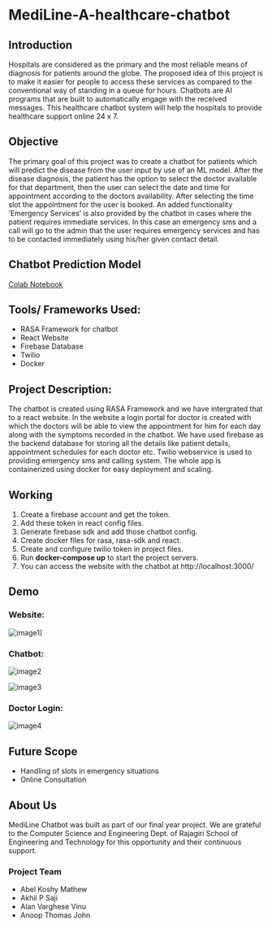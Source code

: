 # MediLine-A-healthcare-chatbot

## Introduction
Hospitals are considered as the primary and the most reliable means of diagnosis for patients around the globe.
The proposed idea of this project is to make it easier for people to access these services
as compared to the conventional way of standing in a queue for hours. Chatbots are
AI programs that are built to automatically engage with the received messages.
This healthcare chatbot system will help the hospitals to provide healthcare support online
24 x 7. 

## Objective
The primary goal of this project was to create a chatbot for patients which will predict
the disease from the user input by use of an ML model. After the disease diagnosis, the
patient has the option to select the doctor available for that department, then the user
can select the date and time for appointment according to the doctors availability. After
selecting the time slot the appointment for the user is booked.
An added functionality ’Emergency Services’ is also provided by the chatbot in cases
where the patient requires immediate services. In this case an emergency sms and a call
will go to the admin that the user requires emergency services and has to be contacted
immediately using his/her given contact detail.

## Chatbot Prediction Model 
[Colab Notebook](https://colab.research.google.com/drive/1dIA7WBAAAHY2Omzx6ZzijYHlPUZAZH9j?usp=sharing)

## Tools/ Frameworks Used:
- RASA Framework for chatbot
- React Website
- Firebase Database
- Twilio 
- Docker

## Project Description:
The chatbot is created using RASA Framework and we have intergrated that to a react website. In the website a login portal for doctor is created with which the doctors will be able to view the appointment for him for each day along with the  symptoms recorded in the chatbot. We have used firebase as the backend database for storing all the details like patient details, appointment schedules for each doctor etc. Twilio webservice is used to providing emergency sms and calling system. The whole app is containerized using docker for easy deployment and scaling.

## Working
1. Create a firebase account and get the token.
2. Add these token in react config files.
3. Generate firebase sdk and add those chatbot config.  
4. Create docker files for rasa, rasa-sdk and react.
5. Create and configure twilio token in project files.
6. Run **docker-compose up** to start the project servers.
7. You can access the website with the chatbot at http://localhost:3000/

## Demo 
### Website:
![image1)](https://github.com/abelkmathew/MediLine-A-healthcare-chatbot/assets/55405281/d3fe2b12-38aa-4c33-97a2-cef9fb54f251)

### Chatbot:
![image2](https://github.com/abelkmathew/MediLine-A-healthcare-chatbot/assets/55405281/e3e968d5-b120-49da-b01f-87cf2bc55d9b)

![image3](https://github.com/abelkmathew/MediLine-A-healthcare-chatbot/assets/55405281/366bed2d-c599-42ff-9a83-e412d88ca6b5)

### Doctor Login:
![image4](https://github.com/abelkmathew/MediLine-A-healthcare-chatbot/assets/55405281/190bcc33-d74f-4ce3-80fd-b6d0276f0e68)


## Future Scope
* Handling of slots in emergency situations
* Online Consultation

## About Us
MediLine Chatbot was built as part of our final year project. We are grateful to the Computer Science and Engineering Dept. of Rajagiri School of Engineering and Technology for this opportunity and their continuous support.

### Project Team
* Abel Koshy Mathew
* Akhil P Saji
* Alan Varghese Vinu
* Anoop Thomas John 

